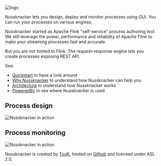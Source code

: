 ![logo](img/nussknacker_small.jpg)

Nussknacker lets you design, deploy and monitor processes using GUI. You can run your processes on various engines. 

Nussknacker started as Apache Flink "self-service" process authoring tool. We still leverage the power, performance and reliability of Apache Flink to make your streaming processes fast and accurate. 

But you are not limited to Flink. The request-response engine lets you create processes exposing REST API.

See:
* [Quickstart](Quickstart.md) to have a look around
* [Why Nussknacker](Why.md) to understand how Nussknacker can help you
* [Architecture](Architecture.md) to understand how Nussknacker works
* [PoweredBy](PoweredBy.md) to see where Nussknacker is used

Process design
-----------------
![Nussknacker in action](img/screen1b.jpg)

Process monitoring
------------------
![Nussknacker in action](img/screen2a.jpg)

Nussknacker is created by [TouK](https://touk.pl), hosted on [Github](https://github.com/touk/nussknacker) and licensed under ASL 2.0.